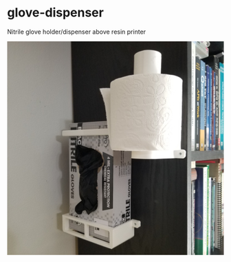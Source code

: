 # glove-dispenser

Nitrile glove holder/dispenser above resin printer

![glove-dispenser.jpg](glove-dispenser.jpg)
